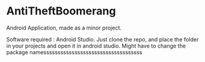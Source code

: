 # AntiTheftBoomerang

Android Application, made as a minor project.

Software required : Android Studio.
Just clone the repo, and place the folder in your projects and open it in android studio. Might have to change the package namesssssssssssssssssssssssssssssssssss
